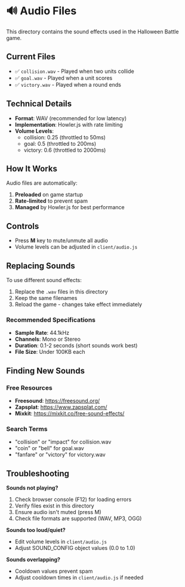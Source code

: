 # 🔊 Audio Files

This directory contains the sound effects used in the Halloween Battle game.

## Current Files

- ✅ `collision.wav` - Played when two units collide
- ✅ `goal.wav` - Played when a unit scores
- ✅ `victory.wav` - Played when a round ends

## Technical Details

- **Format**: WAV (recommended for low latency)
- **Implementation**: Howler.js with rate limiting
- **Volume Levels**:
  - collision: 0.25 (throttled to 50ms)
  - goal: 0.5 (throttled to 200ms)
  - victory: 0.6 (throttled to 2000ms)

## How It Works

Audio files are automatically:
1. **Preloaded** on game startup
2. **Rate-limited** to prevent spam
3. **Managed** by Howler.js for best performance

## Controls

- Press **M** key to mute/unmute all audio
- Volume levels can be adjusted in `client/audio.js`

## Replacing Sounds

To use different sound effects:

1. Replace the `.wav` files in this directory
2. Keep the same filenames
3. Reload the game - changes take effect immediately

### Recommended Specifications

- **Sample Rate**: 44.1kHz
- **Channels**: Mono or Stereo
- **Duration**: 0.1-2 seconds (short sounds work best)
- **File Size**: Under 100KB each

## Finding New Sounds

### Free Resources

- **Freesound**: https://freesound.org/
- **Zapsplat**: https://www.zapsplat.com/
- **Mixkit**: https://mixkit.co/free-sound-effects/

### Search Terms

- "collision" or "impact" for collision.wav
- "coin" or "bell" for goal.wav  
- "fanfare" or "victory" for victory.wav

## Troubleshooting

**Sounds not playing?**
1. Check browser console (F12) for loading errors
2. Verify files exist in this directory
3. Ensure audio isn't muted (press M)
4. Check file formats are supported (WAV, MP3, OGG)

**Sounds too loud/quiet?**
- Edit volume levels in `client/audio.js`
- Adjust SOUND_CONFIG object values (0.0 to 1.0)

**Sounds overlapping?**
- Cooldown values prevent spam
- Adjust cooldown times in `client/audio.js` if needed
